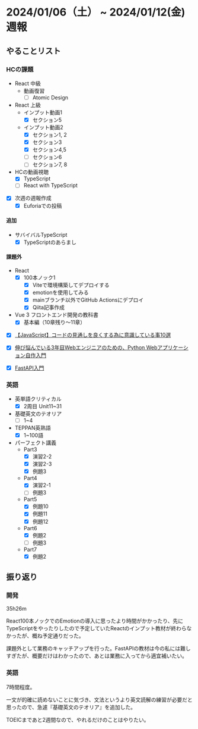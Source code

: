 # 2024/01/06（土） ~ 2024/01/12(金) 週報

## やることリスト

### HCの課題

- React 中級
  - 動画復習
    - [ ] Atomic Design

- React 上級
  - インプット動画1
    - [x] セクション5
  - インプット動画2
    - [x] セクション1, 2
    - [x] セクション3
    - [x] セクション4,5
    - [ ] セクション6
    - [ ] セクション7, 8

- HCの動画視聴
  - [x] TypeScript
  - [ ] React with TypeScript

- [x] 次週の週報作成
  - [x] Euforiaでの投稿

#### 追加

- サバイバルTypeScript
  - [x] TypeScriptのあらまし

#### 課題外

- React
  - [x] 100本ノック1
    - [x] Viteで環境構築してデプロイする
    - [x] emotionを使用してみる
    - [x] mainブランチ以外でGitHub Actionsにデプロイ
    - [x] Qiita記事作成

- Vue 3 フロントエンド開発の教科書
  - [x] 基本編（10章残り〜11章）

- [x] [【JavaScript】コードの見通しを良くする為に意識している事10選](https://zenn.dev/kata_n/articles/a3287ab0c01092)

- [x] [伸び悩んでいる3年目Webエンジニアのための、Python Webアプリケーション自作入門](https://zenn.dev/bigen1925/books/introduction-to-web-application-with-python)

- [x] [FastAPI入門](https://zenn.dev/sh0nk/books/537bb028709ab9)

### 英語

- 英単語クリティカル
  - [x] 2周目 Unit11~31

- 基礎英文のテオリア
  - [ ] 1~4

- TEPPAN英熟語
  - [x] 1~100語

- パーフェクト講義
  - Part3
    - [x] 演習2-2
    - [x] 演習2-3
    - [x] 例題3
  - Part4
    - [x] 演習2-1
    - [ ] 例題3
  - Part5
    - [x] 例題10
    - [x] 例題11
    - [x] 例題12
  - Part6
    - [x] 例題2
    - [ ] 例題3
  - Part7
    - [x] 例題2

## 振り返り

### 開発

35h26m

React100本ノックでのEmotionの導入に思ったより時間がかかったり、先にTypeScriptをやったりしたので予定していたReactのインプット教材が終わらなかったが、概ね予定通りだった。

課題外として業務のキャッチアップを行った。FastAPIの教材は今の私には難しすぎたが、概要だけはわかったので、あとは業務に入ってから適宜補いたい。

### 英語

7時間程度。

一文が的確に読めないことに気づき、文法というより英文読解の練習が必要だと思ったので、急遽『基礎英文のテオリア』を追加した。

TOEICまであと2週間なので、やれるだけのことはやりたい。